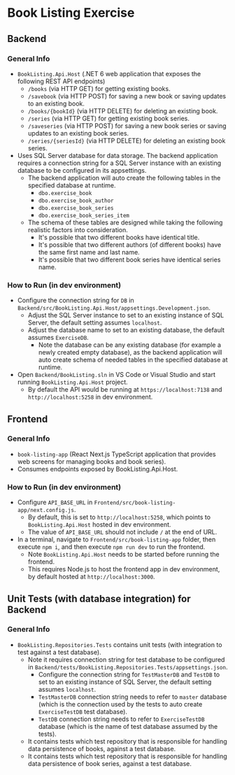 # Book Listing Exercise
## Backend
### General Info
- `BookListing.Api.Host` (.NET 6 web application that exposes the following REST API endpoints)
  - `/books` (via HTTP GET) for getting existing books.
  - `/savebook` (via HTTP POST) for saving a new book or saving updates to an existing book.
  - `/books/{bookId}` (via HTTP DELETE) for deleting an existing book.
  - `/series` (via HTTP GET) for getting existing book series.
  - `/saveseries` (via HTTP POST) for saving a new book series or saving updates to an existing book series.
  - `/series/{seriesId}` (via HTTP DELETE) for deleting an existing book series.
- Uses SQL Server database for data storage. The backend application requires a connection string for a SQL Server instance with an existing database to be configured in its appsettings.
  - The backend application will auto create the following tables in the specified database at runtime.
    - `dbo.exercise_book`
	- `dbo.exercise_book_author`
	- `dbo.exercise_book_series`
	- `dbo.exercise_book_series_item`
  - The schema of these tables are designed while taking the following realistic factors into consideration.
    - It's possible that two different books have identical title.
	- It's possible that two different authors (of different books) have the same first name and last name.
	- It's possible that two different book series have identical series name.
### How to Run (in dev environment)
- Configure the connection string for `DB` in `Backend/src/BookListing.Api.Host/appsettings.Development.json`.
  - Adjust the SQL Server instance to set to an existing instance of SQL Server, the default setting assumes `localhost`.
  - Adjust the database name to set to an existing database, the default assumes `ExerciseDB`.
    - Note the database can be any existing database (for example a newly created empty database), as the backend application will auto create schema of needed tables in the specified database at runtime.
- Open `Backend/BookListing.sln` in VS Code or Visual Studio and start running `BookListing.Api.Host` project.
  - By default the API would be running at `https://localhost:7138` and `http://localhost:5258` in dev environment.
## Frontend
### General Info
- `book-listing-app` (React Next.js TypeScript application that provides web screens for managing books and book series).
- Consumes endpoints exposed by BookListing.Api.Host.
### How to Run (in dev environment)
- Configure `API_BASE_URL` in `Frontend/src/book-listing-app/next.config.js`.
  - By default, this is set to `http://localhost:5258`, which points to `BookListing.Api.Host` hosted in dev environment.
  - The value of `API_BASE_URL` should not include `/` at the end of URL.
- In a terminal, navigate to `Frontend/src/book-listing-app` folder, then execute `npm i`, and then execute `npm run dev` to run the frontend.
  - Note `BookListing.Api.Host` needs to be started before running the frontend.
  - This requires Node.js to host the frontend app in dev environment, by default hosted at `http://localhost:3000`.
## Unit Tests (with database integration) for Backend
### General Info
- `BookListing.Repositories.Tests` contains unit tests (with integration to test against a test database).
  - Note it requires connection string for test database to be configured in `Backend/tests/BookListing.Repositories.Tests/appsettings.json`.
    - Configure the connection string for `TestMasterDB` and `TestDB` to set to an existing instance of SQL Server, the default setting assumes `localhost`.
	- `TestMasterDB` connection string needs to refer to `master` database (which is the connection used by the tests to auto create `ExerciseTestDB` test database).
	- `TestDB` connection string needs to refer to `ExerciseTestDB` database (which is the name of test database assumed by the tests).
  - It contains tests which test repository that is responsible for handling data persistence of books, against a test database.
  - It contains tests which test repository that is responsible for handling data persistence of book series, against a test database.